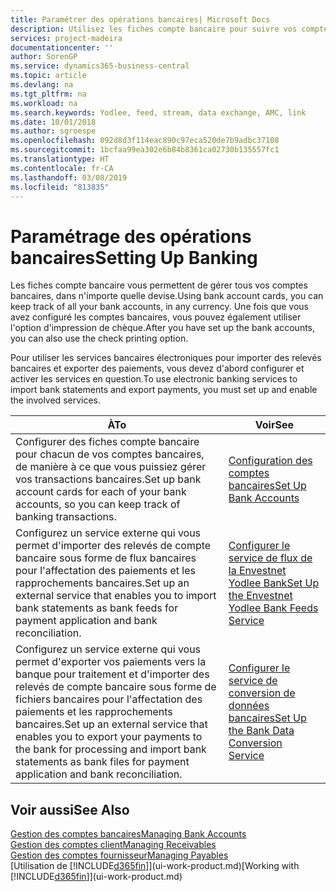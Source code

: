 ```yaml
---
title: Paramétrer des opérations bancaires| Microsoft Docs
description: Utilisez les fiches compte bancaire pour suivre vos comptes bancaires et paramétrer le flux bancaire, telles que Yodlee, pour échanger des données.
services: project-madeira
documentationcenter: ''
author: SorenGP
ms.service: dynamics365-business-central
ms.topic: article
ms.devlang: na
ms.tgt_pltfrm: na
ms.workload: na
ms.search.keywords: Yodlee, feed, stream, data exchange, AMC, link
ms.date: 10/01/2018
ms.author: sgroespe
ms.openlocfilehash: 092d8d3f114eac890c97eca520de7b9adbc37108
ms.sourcegitcommit: 1bcfaa99ea302e6b84b8361ca02730b135557fc1
ms.translationtype: HT
ms.contentlocale: fr-CA
ms.lasthandoff: 03/08/2019
ms.locfileid: "813835"
---
```

# <a name="setting-up-banking"></a><span data-ttu-id="28fee-103">Paramétrage des opérations bancaires</span><span class="sxs-lookup"><span data-stu-id="28fee-103">Setting Up Banking</span></span>
<span data-ttu-id="28fee-104">Les fiches compte bancaire vous permettent de gérer tous vos comptes bancaires, dans n'importe quelle devise.</span><span class="sxs-lookup"><span data-stu-id="28fee-104">Using bank account cards, you can keep track of all your bank accounts, in any currency.</span></span> <span data-ttu-id="28fee-105">Une fois que vous avez configuré les comptes bancaires, vous pouvez également utiliser l'option d'impression de chèque.</span><span class="sxs-lookup"><span data-stu-id="28fee-105">After you have set up the bank accounts, you can also use the check printing option.</span></span>

<span data-ttu-id="28fee-106">Pour utiliser les services bancaires électroniques pour importer des relevés bancaires et exporter des paiements, vous devez d'abord configurer et activer les services en question.</span><span class="sxs-lookup"><span data-stu-id="28fee-106">To use electronic banking services to import bank statements and  export payments, you must set up and enable the involved services.</span></span>

| <span data-ttu-id="28fee-107">À</span><span class="sxs-lookup"><span data-stu-id="28fee-107">To</span></span> | <span data-ttu-id="28fee-108">Voir</span><span class="sxs-lookup"><span data-stu-id="28fee-108">See</span></span> |
| --- | --- |
| <span data-ttu-id="28fee-109">Configurer des fiches compte bancaire pour chacun de vos comptes bancaires, de manière à ce que vous puissiez gérer vos transactions bancaires.</span><span class="sxs-lookup"><span data-stu-id="28fee-109">Set up bank account cards for each of your bank accounts, so you can keep track of banking transactions.</span></span> |[<span data-ttu-id="28fee-110">Configuration des comptes bancaires</span><span class="sxs-lookup"><span data-stu-id="28fee-110">Set Up Bank Accounts</span></span>](bank-how-setup-bank-accounts.md) |
| <span data-ttu-id="28fee-111">Configurez un service externe qui vous permet d'importer des relevés de compte bancaire sous forme de flux bancaires pour l'affectation des paiements et les rapprochements bancaires.</span><span class="sxs-lookup"><span data-stu-id="28fee-111">Set up an external service that enables you to import bank statements as bank feeds for payment application and bank reconciliation.</span></span> |[<span data-ttu-id="28fee-112">Configurer le service de flux de la Envestnet Yodlee Bank</span><span class="sxs-lookup"><span data-stu-id="28fee-112">Set Up the Envestnet Yodlee Bank Feeds Service</span></span>](bank-how-setup-bank-statement-service.md) |
| <span data-ttu-id="28fee-113">Configurez un service externe qui vous permet d'exporter vos paiements vers la banque pour traitement et d'importer des relevés de compte bancaire sous forme de fichiers bancaires pour l'affectation des paiements et les rapprochements bancaires.</span><span class="sxs-lookup"><span data-stu-id="28fee-113">Set up an external service that enables you to export your payments to the bank for processing  and import bank statements as bank files for payment application and bank reconciliation.</span></span> |[<span data-ttu-id="28fee-114">Configurer le service de conversion de données bancaires</span><span class="sxs-lookup"><span data-stu-id="28fee-114">Set Up the Bank Data Conversion Service</span></span>](bank-how-setup-bank-data-conversion-service.md) |

## <a name="see-also"></a><span data-ttu-id="28fee-115">Voir aussi</span><span class="sxs-lookup"><span data-stu-id="28fee-115">See Also</span></span>
[<span data-ttu-id="28fee-116">Gestion des comptes bancaires</span><span class="sxs-lookup"><span data-stu-id="28fee-116">Managing Bank Accounts</span></span>](bank-manage-bank-accounts.md)  
[<span data-ttu-id="28fee-117">Gestion des comptes client</span><span class="sxs-lookup"><span data-stu-id="28fee-117">Managing Receivables</span></span>](receivables-manage-receivables.md)  
[<span data-ttu-id="28fee-118">Gestion des comptes fournisseur</span><span class="sxs-lookup"><span data-stu-id="28fee-118">Managing Payables</span></span>](payables-manage-payables.md)  
<span data-ttu-id="28fee-119">[Utilisation de [!INCLUDE[d365fin](includes/d365fin_md.md)]](ui-work-product.md)</span><span class="sxs-lookup"><span data-stu-id="28fee-119">[Working with [!INCLUDE[d365fin](includes/d365fin_md.md)]](ui-work-product.md)</span></span>
